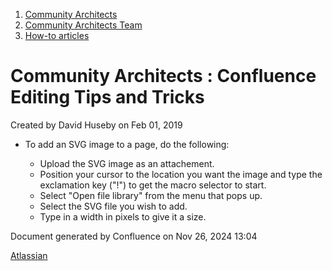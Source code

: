 1. [Community Architects](index.html)
2. [Community Architects Team](Community-Architects-Team_20545564.html)
3. [How-to articles](How-to-articles_20560809.html)

# Community Architects : Confluence Editing Tips and Tricks

Created by David Huseby on Feb 01, 2019

- To add an SVG image to a page, do the following:
  
  - Upload the SVG image as an attachement.
  - Position your cursor to the location you want the image and type the exclamation key ("!") to get the macro selector to start.
  - Select "Open file library" from the menu that pops up.
  - Select the SVG file you wish to add.
  - Type in a width in pixels to give it a size.

Document generated by Confluence on Nov 26, 2024 13:04

[Atlassian](http://www.atlassian.com/)
